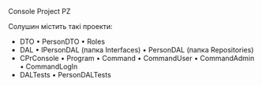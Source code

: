 Console Project PZ

Солушин містить такі проекти:
- DTO 
     • PersonDTO
     • Roles
- DAL 
     • IPersonDAL (папка Interfaces)
     • PersonDAL (папка Repositories)
- CPrConsole 
     • Program
     • Command
     • CommandUser
     • CommandAdmin
     • CommandLogIn
- DALTests
     • PersonDALTests
